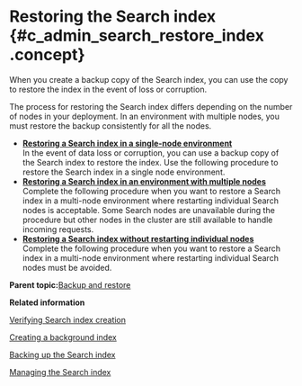 # Restoring the Search index {#c_admin_search_restore_index .concept}

When you create a backup copy of the Search index, you can use the copy to restore the index in the event of loss or corruption.

The process for restoring the Search index differs depending on the number of nodes in your deployment. In an environment with multiple nodes, you must restore the backup consistently for all the nodes.

-   **[Restoring a Search index in a single-node environment](../admin/t_admin_search_restore_index_single_node.md)**  
In the event of data loss or corruption, you can use a backup copy of the Search index to restore the index. Use the following procedure to restore the Search index in a single node environment.
-   **[Restoring a Search index in an environment with multiple nodes](../admin/t_admin_search_restore_index_multi_node.md)**  
Complete the following procedure when you want to restore a Search index in a multi-node environment where restarting individual Search nodes is acceptable. Some Search nodes are unavailable during the procedure but other nodes in the cluster are still available to handle incoming requests.
-   **[Restoring a Search index without restarting individual nodes](../admin/t_admin_search_restore_index_wo_restarting.md)**  
Complete the following procedure when you want to restore a Search index in a multi-node environment where restarting individual Search nodes must be avoided.

**Parent topic:**[Backup and restore](../admin/c_admin_search_backup_and_restore.md)

**Related information**  


[Verifying Search index creation](../admin/t_admin_search_verify_index_creation.md)

[Creating a background index](../admin/t_admin_search_create_standalone_index.md)

[Backing up the Search index](../admin/c_admin_search_backup_index.md)

[Managing the Search index](../admin/c_admin_search_manage_index.md)


